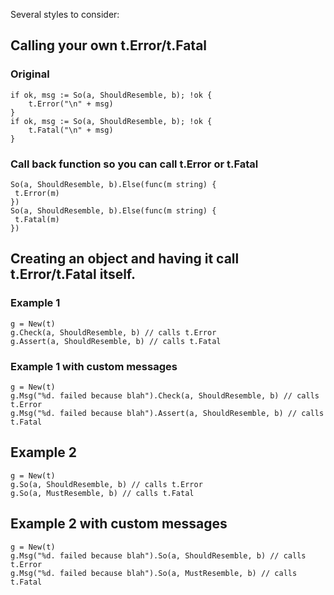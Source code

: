 Several styles to consider:

## Calling your own t.Error/t.Fatal

### Original

```
if ok, msg := So(a, ShouldResemble, b); !ok {
	t.Error("\n" + msg)
}
if ok, msg := So(a, ShouldResemble, b); !ok {
	t.Fatal("\n" + msg)
}
```

### Call back function so you can call t.Error or t.Fatal

```
So(a, ShouldResemble, b).Else(func(m string) {
 t.Error(m)
})
So(a, ShouldResemble, b).Else(func(m string) {
 t.Fatal(m)
})
```

## Creating an object and having it call t.Error/t.Fatal itself.

### Example 1 

```
g = New(t)
g.Check(a, ShouldResemble, b) // calls t.Error
g.Assert(a, ShouldResemble, b) // calls t.Fatal
```

### Example 1 with custom messages

```
g = New(t)
g.Msg("%d. failed because blah").Check(a, ShouldResemble, b) // calls t.Error
g.Msg("%d. failed because blah").Assert(a, ShouldResemble, b) // calls t.Fatal
```

## Example 2

```
g = New(t)
g.So(a, ShouldResemble, b) // calls t.Error
g.So(a, MustResemble, b) // calls t.Fatal
```

## Example 2 with custom messages

```
g = New(t)
g.Msg("%d. failed because blah").So(a, ShouldResemble, b) // calls t.Error
g.Msg("%d. failed because blah").So(a, MustResemble, b) // calls t.Fatal
```
